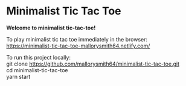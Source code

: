 # Minimalist Tic Tac Toe

**Welcome to minimalist tic-tac-toe!**

To play minimalist tic tac toe immediately in the browser: </br>
https://minimalist-tic-tac-toe-mallorysmith64.netlify.com/

To run this project locally: </br>
git clone https://github.com/mallorysmith64/minimalist-tic-tac-toe.git </br>
cd minimalist-tic-tac-toe </br>
yarn start